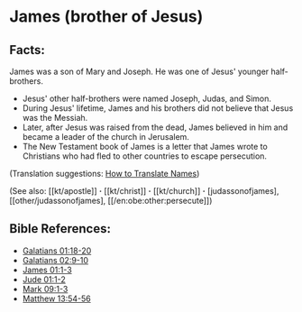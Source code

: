# James (brother of Jesus) #

## Facts: ##

James was a son of Mary and Joseph. He was one of Jesus' younger half-brothers.

* Jesus' other half-brothers were named Joseph, Judas, and Simon.
* During Jesus' lifetime, James and his brothers did not believe that Jesus was the Messiah.
* Later, after Jesus was raised from the dead, James believed in him and became a leader of the church in Jerusalem.
* The New Testament book of James is a letter that James wrote to Christians who had fled to other countries to escape persecution.

(Translation suggestions: [How to Translate Names](en/ta-vol1/translate/man/translate-names))

(See also: [[kt/apostle]] **·** [[kt/christ]] **·** [[kt/church]] **·** [judassonofjames], [[other/judassonofjames], [[/en:obe:other:persecute]])

## Bible References: ##

* [Galatians 01:18-20](en/tn/gal/help/01/18)
* [Galatians 02:9-10](en/tn/gal/help/02/09)
* [James 01:1-3](en/tn/jas/help/01/01)
* [Jude 01:1-2](en/tn/jud/help/01/01)
* [Mark 09:1-3](en/tn/mrk/help/09/01)
* [Matthew 13:54-56](en/tn/mat/help/13/54)